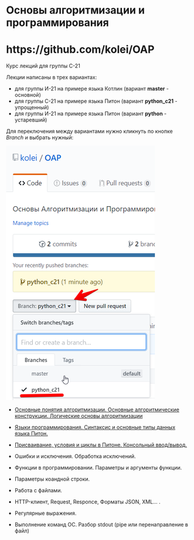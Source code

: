 # Основы алгоритмизации и программирования

<h1>https://github.com/kolei/OAP</h1>

Курс лекций для группы С-21

Лекции написаны в трех вариантах:
* для группы И-21 на примере языка Котлин (вариант **master** - основной)
* для группы С-21 на примере языка Питон (вариант **python_c21** - упрощенный)
* для группы И-21 на примере языка Питон (вариант **python** - устаревший)

Для переключения между вариантами нужно кликнуть по кнопке *Branch* и выбрать нужный:

![](/img/readme_c21.png)

+ [Основные понятия алгоритмизации. Основные алгоритмические конструкции. Логические основы алгоритмизации](/articles/t1l1.md)

+ [Языки программирования. Синтаксис и основные типы данных языка Питон.](/articles/l2.md)

+ [Присваивание, условия и циклы в Питоне. Консольный ввод/вывод.](/articles/l3.md)

- Ошибки и исключения. Обработка исключений.

- Функции в программировании.  Параметры и аргументы функции.

- Параметры коандной строки.

- Работа с файлами.

- HTTP-клиент, Request, Responce, Форматы JSON, XML... .

- Регулярные выражения.

- Выполнение команд ОС. Разбор stdout (pipe или перенаправление в файл)

[1]: https://younglinux.info/python/for.php
